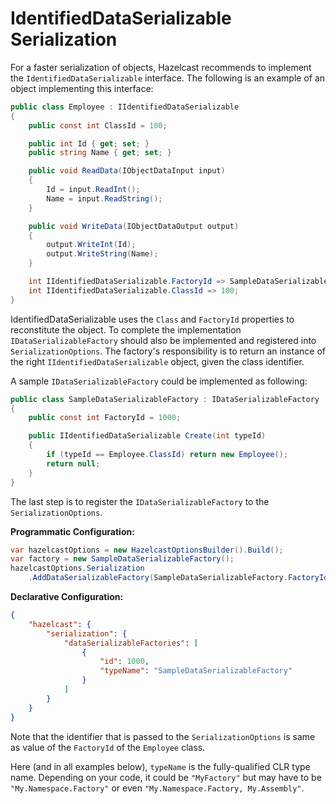 # IdentifiedDataSerializable Serialization

For a faster serialization of objects, Hazelcast recommends to implement the `IdentifiedDataSerializable` interface. The following is an example of an object implementing this interface:

```csharp
public class Employee : IIdentifiedDataSerializable
{
    public const int ClassId = 100;

    public int Id { get; set; }
    public string Name { get; set; }

    public void ReadData(IObjectDataInput input)
    {
        Id = input.ReadInt();
        Name = input.ReadString();
    }

    public void WriteData(IObjectDataOutput output)
    {
        output.WriteInt(Id);
        output.WriteString(Name);
    }

    int IIdentifiedDataSerializable.FactoryId => SampleDataSerializableFactory.FactoryId;
    int IIdentifiedDataSerializable.ClassId => 100;
}
```


IdentifiedDataSerializable uses the `Class` and `FactoryId` properties to reconstitute the object. To complete the implementation `IDataSerializableFactory` should also be implemented and registered into `SerializationOptions`. The factory's responsibility is to return an instance of the right `IIdentifiedDataSerializable` object, given the class identifier.

A sample `IDataSerializableFactory` could be implemented as following:

```csharp
public class SampleDataSerializableFactory : IDataSerializableFactory
{
    public const int FactoryId = 1000;

    public IIdentifiedDataSerializable Create(int typeId)
    {
        if (typeId == Employee.ClassId) return new Employee();
        return null;
    }
}
```

The last step is to register the `IDataSerializableFactory` to the `SerializationOptions`.

**Programmatic Configuration:**
```csharp
var hazelcastOptions = new HazelcastOptionsBuilder().Build();
var factory = new SampleDataSerializableFactory();
hazelcastOptions.Serialization
    .AddDataSerializableFactory(SampleDataSerializableFactory.FactoryId, factory);
```

**Declarative Configuration:**
```json
{
    "hazelcast": {
        "serialization": {
            "dataSerializableFactories": [
                {
                    "id": 1000,
                    "typeName": "SampleDataSerializableFactory"
                }
            ]
        }
    }
}
```

Note that the identifier that is passed to the `SerializationOptions` is same as value of the `FactoryId` of the `Employee` class.

Here (and in all examples below), `typeName` is the fully-qualified CLR type name. Depending on your code, it could be `"MyFactory"` but may have to be `"My.Namespace.Factory"` or even `"My.Namespace.Factory, My.Assembly"`.
